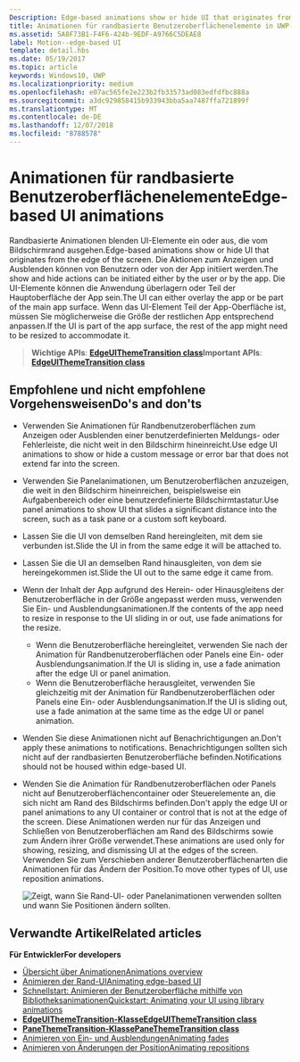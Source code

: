 ```yaml
---
Description: Edge-based animations show or hide UI that originates from the edge of the screen.
title: Animationen für randbasierte Benutzeroberflächenelemente in UWP-Apps
ms.assetid: 5A8F73B1-F4F6-424b-9EDF-A9766C5DEAE8
label: Motion--edge-based UI
template: detail.hbs
ms.date: 05/19/2017
ms.topic: article
keywords: Windows10, UWP
ms.localizationpriority: medium
ms.openlocfilehash: e07ac565fe2e223b2fb33573ad083edfdfbc888a
ms.sourcegitcommit: a3dc929858415b933943bba5aa7487ffa721899f
ms.translationtype: MT
ms.contentlocale: de-DE
ms.lasthandoff: 12/07/2018
ms.locfileid: "8788578"
---
```

# <a name="edge-based-ui-animations"></a><span data-ttu-id="de8d0-103">Animationen für randbasierte Benutzeroberflächenelemente</span><span class="sxs-lookup"><span data-stu-id="de8d0-103">Edge-based UI animations</span></span>





<span data-ttu-id="de8d0-104">Randbasierte Animationen blenden UI-Elemente ein oder aus, die vom Bildschirmrand ausgehen.</span><span class="sxs-lookup"><span data-stu-id="de8d0-104">Edge-based animations show or hide UI that originates from the edge of the screen.</span></span> <span data-ttu-id="de8d0-105">Die Aktionen zum Anzeigen und Ausblenden können von Benutzern oder von der App initiiert werden.</span><span class="sxs-lookup"><span data-stu-id="de8d0-105">The show and hide actions can be initiated either by the user or by the app.</span></span> <span data-ttu-id="de8d0-106">Die UI-Elemente können die Anwendung überlagern oder Teil der Hauptoberfläche der App sein.</span><span class="sxs-lookup"><span data-stu-id="de8d0-106">The UI can either overlay the app or be part of the main app surface.</span></span> <span data-ttu-id="de8d0-107">Wenn das UI-Element Teil der App-Oberfläche ist, müssen Sie möglicherweise die Größe der restlichen App entsprechend anpassen.</span><span class="sxs-lookup"><span data-stu-id="de8d0-107">If the UI is part of the app surface, the rest of the app might need to be resized to accommodate it.</span></span>

> <span data-ttu-id="de8d0-108">**Wichtige APIs**: [**EdgeUIThemeTransition class**](https://msdn.microsoft.com/library/windows/apps/hh702324)</span><span class="sxs-lookup"><span data-stu-id="de8d0-108">**Important APIs**: [**EdgeUIThemeTransition class**](https://msdn.microsoft.com/library/windows/apps/hh702324)</span></span>


## <a name="dos-and-donts"></a><span data-ttu-id="de8d0-109">Empfohlene und nicht empfohlene Vorgehensweisen</span><span class="sxs-lookup"><span data-stu-id="de8d0-109">Do's and don'ts</span></span>


-   <span data-ttu-id="de8d0-110">Verwenden Sie Animationen für Randbenutzeroberflächen zum Anzeigen oder Ausblenden einer benutzerdefinierten Meldungs- oder Fehlerleiste, die nicht weit in den Bildschirm hineinreicht.</span><span class="sxs-lookup"><span data-stu-id="de8d0-110">Use edge UI animations to show or hide a custom message or error bar that does not extend far into the screen.</span></span>
-   <span data-ttu-id="de8d0-111">Verwenden Sie Panelanimationen, um Benutzeroberflächen anzuzeigen, die weit in den Bildschirm hineinreichen, beispielsweise ein Aufgabenbereich oder eine benutzerdefinierte Bildschirmtastatur.</span><span class="sxs-lookup"><span data-stu-id="de8d0-111">Use panel animations to show UI that slides a significant distance into the screen, such as a task pane or a custom soft keyboard.</span></span>
-   <span data-ttu-id="de8d0-112">Lassen Sie die UI von demselben Rand hereingleiten, mit dem sie verbunden ist.</span><span class="sxs-lookup"><span data-stu-id="de8d0-112">Slide the UI in from the same edge it will be attached to.</span></span>
-   <span data-ttu-id="de8d0-113">Lassen Sie die UI an demselben Rand hinausgleiten, von dem sie hereingekommen ist.</span><span class="sxs-lookup"><span data-stu-id="de8d0-113">Slide the UI out to the same edge it came from.</span></span>
-   <span data-ttu-id="de8d0-114">Wenn der Inhalt der App aufgrund des Herein- oder Hinausgleitens der Benutzeroberfläche in der Größe angepasst werden muss, verwenden Sie Ein- und Ausblendungsanimationen.</span><span class="sxs-lookup"><span data-stu-id="de8d0-114">If the contents of the app need to resize in response to the UI sliding in or out, use fade animations for the resize.</span></span>
    -   <span data-ttu-id="de8d0-115">Wenn die Benutzeroberfläche hereingleitet, verwenden Sie nach der Animation für Randbenutzeroberflächen oder Panels eine Ein- oder Ausblendungsanimation.</span><span class="sxs-lookup"><span data-stu-id="de8d0-115">If the UI is sliding in, use a fade animation after the edge UI or panel animation.</span></span>
    -   <span data-ttu-id="de8d0-116">Wenn die Benutzeroberfläche herausgleitet, verwenden Sie gleichzeitig mit der Animation für Randbenutzeroberflächen oder Panels eine Ein- oder Ausblendungsanimation.</span><span class="sxs-lookup"><span data-stu-id="de8d0-116">If the UI is sliding out, use a fade animation at the same time as the edge UI or panel animation.</span></span>
-   <span data-ttu-id="de8d0-117">Wenden Sie diese Animationen nicht auf Benachrichtigungen an.</span><span class="sxs-lookup"><span data-stu-id="de8d0-117">Don't apply these animations to notifications.</span></span> <span data-ttu-id="de8d0-118">Benachrichtigungen sollten sich nicht auf der randbasierten Benutzeroberfläche befinden.</span><span class="sxs-lookup"><span data-stu-id="de8d0-118">Notifications should not be housed within edge-based UI.</span></span>
-   <span data-ttu-id="de8d0-119">Wenden Sie die Animation für Randbenutzeroberflächen oder Panels nicht auf Benutzeroberflächencontainer oder Steuerelemente an, die sich nicht am Rand des Bildschirms befinden.</span><span class="sxs-lookup"><span data-stu-id="de8d0-119">Don't apply the edge UI or panel animations to any UI container or control that is not at the edge of the screen.</span></span> <span data-ttu-id="de8d0-120">Diese Animationen werden nur für das Anzeigen und Schließen von Benutzeroberflächen am Rand des Bildschirms sowie zum Ändern ihrer Größe verwendet.</span><span class="sxs-lookup"><span data-stu-id="de8d0-120">These animations are used only for showing, resizing, and dismissing UI at the edges of the screen.</span></span> <span data-ttu-id="de8d0-121">Verwenden Sie zum Verschieben anderer Benutzeroberflächenarten die Animationen für das Ändern der Position.</span><span class="sxs-lookup"><span data-stu-id="de8d0-121">To move other types of UI, use reposition animations.</span></span>

    ![Zeigt, wann Sie Rand-UI- oder Panelanimationen verwenden sollten und wann Sie Positionen ändern sollten.](images/edgevsreposition.png)

## <a name="related-articles"></a><span data-ttu-id="de8d0-123">Verwandte Artikel</span><span class="sxs-lookup"><span data-stu-id="de8d0-123">Related articles</span></span>


**<span data-ttu-id="de8d0-124">Für Entwickler</span><span class="sxs-lookup"><span data-stu-id="de8d0-124">For developers</span></span>**
* [<span data-ttu-id="de8d0-125">Übersicht über Animationen</span><span class="sxs-lookup"><span data-stu-id="de8d0-125">Animations overview</span></span>](https://msdn.microsoft.com/library/windows/apps/mt187350)
* [<span data-ttu-id="de8d0-126">Animieren der Rand-UI</span><span class="sxs-lookup"><span data-stu-id="de8d0-126">Animating edge-based UI</span></span>](https://msdn.microsoft.com/library/windows/apps/xaml/jj649428)
* [<span data-ttu-id="de8d0-127">Schnellstart: Animieren der Benutzeroberfläche mithilfe von Bibliotheksanimationen</span><span class="sxs-lookup"><span data-stu-id="de8d0-127">Quickstart: Animating your UI using library animations</span></span>](https://msdn.microsoft.com/library/windows/apps/xaml/hh452703)
* [**<span data-ttu-id="de8d0-128">EdgeUIThemeTransition-Klasse</span><span class="sxs-lookup"><span data-stu-id="de8d0-128">EdgeUIThemeTransition class</span></span>**](https://msdn.microsoft.com/library/windows/apps/hh702324)
* [**<span data-ttu-id="de8d0-129">PaneThemeTransition-Klasse</span><span class="sxs-lookup"><span data-stu-id="de8d0-129">PaneThemeTransition class</span></span>**](https://msdn.microsoft.com/library/windows/apps/hh969160)
* [<span data-ttu-id="de8d0-130">Animieren von Ein- und Ausblendungen</span><span class="sxs-lookup"><span data-stu-id="de8d0-130">Animating fades</span></span>](https://msdn.microsoft.com/library/windows/apps/xaml/jj649429)
* [<span data-ttu-id="de8d0-131">Animieren von Änderungen der Position</span><span class="sxs-lookup"><span data-stu-id="de8d0-131">Animating repositions</span></span>](https://msdn.microsoft.com/library/windows/apps/xaml/jj649434)

 

 




